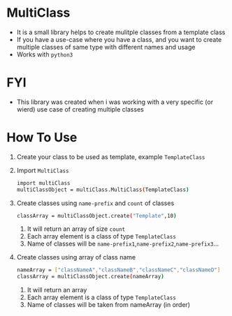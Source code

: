 # MultiClass
- It is a small library helps to create mulitple classes from a template class
- If you have a use-case where you have a class, and you want to create multiple classes of same type with different names and usage
- Works with ```python3```
# FYI
- This library was created when i was working with a very specific (or wierd)  use case of creating multiple classes

# How To Use
 1) Create your class to be used as template, example ```TemplateClass``` 
 2) Import ```MultiClass```
     ```sh
     import multiClass
    multiClassObject = multiClass.MultiClass(TemplateClass)
     ```
3) Create classes using ```name-prefix``` and ```count``` of classes
     ```sh
     classArray = multiClassObject.create("Template",10)
     ```
     1) It will return an array of size ```count```
     2) Each array element is a class of type ```TemplateClass```
     3) Name of classes will be ```name-prefix1```,```name-prefix2```,```name-prefix3```...
     
3) Create classes using array of class name
     ```sh
     nameArray = ["classNameA","classNameB","classNameC","classNameD"]
     classArray = multiClassObject.create(nameArray)
     ```
     1) It will return an array
     2) Each array element is a class of type ```TemplateClass```
     3) Name of classes will be taken from nameArray (in order)

